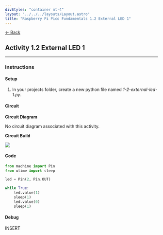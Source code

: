 ```yaml
---
divStyles: "container mt-4"
layout: "../../../layouts/Layout.astro"
title: "Raspberry Pi Pico Fundamentals 1.2 External LED 1"
---
```


[← Back](/pi-pico-fundamentals/)

## Activity 1.2 External LED 1

---

### Instructions

#### Setup

1. In your projects folder, create a new python file named _1-2-external-led-1.py_.

#### Circuit

**Circuit Diagram**

No circuit diagram associated with this activity.

**Circuit Build**

<img src="/courses/pi-pico-fundamentals/external-led-1-build.png" class="mw-100 my-3"/>

#### Code

```py
from machine import Pin
from utime import sleep

led = Pin(2, Pin.OUT)

while True:
    led.value(1)
    sleep(1)
    led.value(0)
    sleep(1)
```

#### Debug

INSERT
